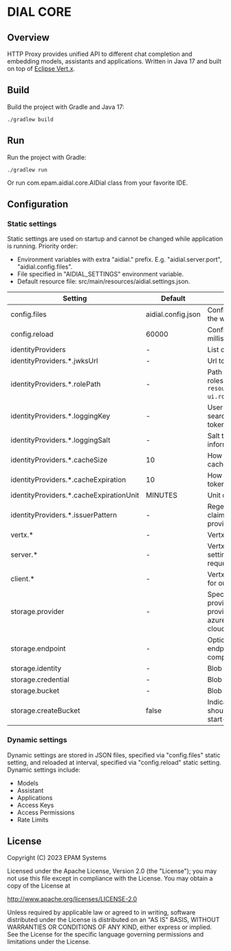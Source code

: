 # DIAL CORE

## Overview

HTTP Proxy provides unified API to different chat completion and embedding models, assistants and applications. 
Written in Java 17 and built on top of [Eclipse Vert.x](https://vertx.io/).

## Build

Build the project with Gradle and Java 17:
```
./gradlew build
```
## Run

Run the project with Gradle:
```
./gradlew run
```
Or run com.epam.aidial.core.AIDial class from your favorite IDE.

## Configuration

### Static settings
Static settings are used on startup and cannot be changed while application is running. Priority order:
* Environment variables with extra "aidial." prefix. E.g. "aidial.server.port", "aidial.config.files".
* File specified in "AIDIAL_SETTINGS" environment variable.
* Default resource file: src/main/resources/aidial.settings.json.

| Setting                                 | Default            |Description
|-----------------------------------------|--------------------|-
| config.files                            | aidial.config.json |Config files with parts of the whole config.
| config.reload                           | 60000              |Config reload interval in milliseconds.
| identityProviders                       | -                  |List of identity providers
| identityProviders.*.jwksUrl             | -                  |Url to jwks provider.
| identityProviders.*.rolePath            | -                  |Path to the claim user roles in JWT token, e.g. `resource_access.chatbot-ui.roles` or just `roles`.
| identityProviders.*.loggingKey          | -                  |User information to search in claims of JWT token.
| identityProviders.*.loggingSalt         | -                  |Salt to hash user information for logging.
| identityProviders.*.cacheSize           | 10                 |How many JWT tokens to cache.
| identityProviders.*.cacheExpiration     | 10                 |How long to retain JWT token in cache.
| identityProviders.*.cacheExpirationUnit | MINUTES            |Unit of cache expiration.
| identityProviders.*.issuerPattern       | -                  |Regexp to match the claim "iss" to identity provider
| vertx.*                                 | -                  |Vertx settings.
| server.*                                | -                  |Vertx HTTP server settings for incoming requests.
| client.*                                | -                  |Vertx HTTP client settings for outbound requests.
| storage.provider                        | -                  |Specifies blob storage provider. Supported providers: s3, aws-s3, azureblob, google-cloud-storage
| storage.endpoint                        | -                  |Optional. Specifies endpoint url for s3 compatible storages
| storage.identity                        | -                  |Blob storage access key
| storage.credential                      | -                  |Blob storage secret key
| storage.bucket                          | -                  |Blob storage bucket
| storage.createBucket                    | false              |Indicates whether bucket should be created on start-up

### Dynamic settings
Dynamic settings are stored in JSON files, specified via "config.files" static setting, and reloaded at interval, specified via "config.reload" static setting.
Dynamic settings include:
* Models
* Assistant
* Applications
* Access Keys
* Access Permissions
* Rate Limits

## License
Copyright (C) 2023 EPAM Systems

Licensed under the Apache License, Version 2.0 (the "License");
you may not use this file except in compliance with the License.
You may obtain a copy of the License at

http://www.apache.org/licenses/LICENSE-2.0

Unless required by applicable law or agreed to in writing, software
distributed under the License is distributed on an "AS IS" BASIS,
WITHOUT WARRANTIES OR CONDITIONS OF ANY KIND, either express or implied.
See the License for the specific language governing permissions and
limitations under the License.

